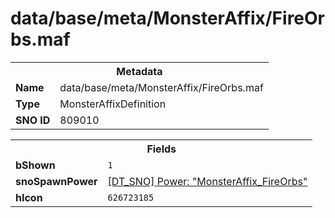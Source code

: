 <h1>data/base/meta/MonsterAffix/FireOrbs.maf</h1><table><tr><th colspan="100%">Metadata</th></tr><tr><td><b>Name</b></td><td>data/base/meta/MonsterAffix/FireOrbs.maf</td></tr><tr><td><b>Type</b></td><td>MonsterAffixDefinition</td></tr><tr><td><b>SNO ID</b></td><td>809010</td></tr></table>

<table><tr><th colspan="100%">Fields</th></tr><tr><td><b>bShown</b></td><td><code>1</code></td></tr><tr><td><b>snoSpawnPower</b></td><td><a href="..\Power\MonsterAffix_FireOrbs.pow.md">[DT_SNO] Power: "MonsterAffix_FireOrbs"</a></td></tr><tr><td><b>hIcon</b></td><td><code>626723185</code></td></tr></table>

